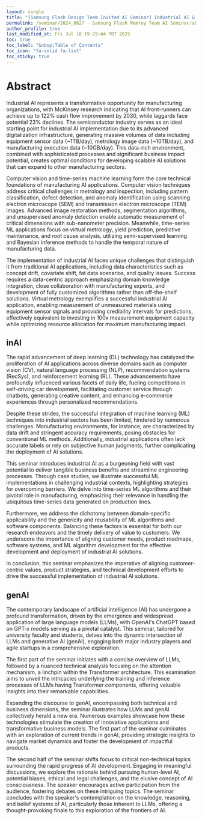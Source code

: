 ```yaml
---
layout: single
title: "[Samsung Flash Design Team Invited AI Seminar] Industrial AI & its applications in manufacturing"
permalink: /seminar/2024_0627 - Samsung Flash Memroy Team AI Seminar/abstract
author_profile: true
last_modified_at: Fri Jul 18 19:29:44 PDT 2025
toc: true
toc_label: "&nbsp;Table of Contents"
toc_icon: "fa-solid fa-list"
toc_sticky: true
---
```


# Abstract

Industrial AI represents a transformative opportunity for manufacturing organizations, with McKinsey research indicating that AI front-runners can achieve up to 122% cash flow improvement by 2030, while laggards face potential 23% declines. The semiconductor industry serves as an ideal starting point for industrial AI implementation due to its advanced digitalization infrastructure, generating massive volumes of data including equipment sensor data (~1TB/day), metrology image data (~10TB/day), and manufacturing execution data (~10GB/day). This data-rich environment, combined with sophisticated processes and significant business impact potential, creates optimal conditions for developing scalable AI solutions that can expand to other manufacturing sectors.

Computer vision and time-series machine learning form the core technical foundations of manufacturing AI applications. Computer vision techniques address critical challenges in metrology and inspection, including pattern classification, defect detection, and anomaly identification using scanning electron microscope (SEM) and transmission electron microscope (TEM) images. Advanced image restoration methods, segmentation algorithms, and unsupervised anomaly detection enable automatic measurement of critical dimensions with sub-nanometer precision. Meanwhile, time-series ML applications focus on virtual metrology, yield prediction, predictive maintenance, and root cause analysis, utilizing semi-supervised learning and Bayesian inference methods to handle the temporal nature of manufacturing data.

The implementation of industrial AI faces unique challenges that distinguish it from traditional AI applications, including data characteristics such as concept drift, covariate shift, fat data scenarios, and quality issues. Success requires a data-centric approach emphasizing domain knowledge integration, close collaboration with manufacturing experts, and development of fully customized algorithms rather than off-the-shelf solutions. Virtual metrology exemplifies a successful industrial AI application, enabling measurement of unmeasured materials using equipment sensor signals and providing credibility intervals for predictions, effectively equivalent to investing in 100x measurement equipment capacity while optimizing resource allocation for maximum manufacturing impact.

## inAI

The rapid advancement of deep learning (DL) technology has catalyzed the proliferation of AI applications across diverse domains such as computer vision (CV), natural language processing (NLP), recommendation systems (RecSys), and reinforcement learning (RL). These advancements have profoundly influenced various facets of daily life, fueling competitions in self-driving car development, facilitating customer service through chatbots, generating creative content, and enhancing e-commerce experiences through personalized recommendations.

Despite these strides, the successful integration of machine learning (ML) techniques into industrial sectors has been limited, hindered by numerous challenges. Manufacturing environments, for instance, are characterized by data drift and stringent accuracy requirements, posing obstacles for conventional ML methods. Additionally, industrial applications often lack accurate labels or rely on subjective human judgments, further complicating the deployment of AI solutions.

This seminar introduces industrial AI as a burgeoning field with vast potential to deliver tangible business benefits and streamline engineering processes. Through case studies, we illustrate successful ML implementations in challenging industrial contexts, highlighting strategies for overcoming barriers. We delve into time-series ML algorithms and their pivotal role in manufacturing, emphasizing their relevance in handling the ubiquitous time-series data generated on production lines.

Furthermore, we address the dichotomy between domain-specific applicability and the genericity and reusability of ML algorithms and software components. Balancing these factors is essential for both our research endeavors and the timely delivery of value to customers. We underscore the importance of aligning customer needs, product roadmaps, software systems, and ML algorithm development for the effective development and deployment of industrial AI solutions.

In conclusion, this seminar emphasizes the imperative of aligning customer-centric values, product strategies, and technical development efforts to drive the successful implementation of industrial AI solutions.

## genAI

The contemporary landscape of artificial intelligence (AI) has undergone a profound transformation, driven by the emergence and widespread application of large language models (LLMs), with OpenAI's ChatGPT based on GPT-x models serving as a pivotal catalyst. This seminar, tailored for university faculty and students, delves into the dynamic intersection of LLMs and generative AI (genAI), engaging both major industry players and agile startups in a comprehensive exploration.

The first part of the seminar initiates with a concise overview of LLMs, followed by a nuanced technical analysis focusing on the attention mechanism, a linchpin within the Transformer architecture. This examination aims to unveil the intricacies underlying the training and inference processes of LLMs having Transformer components, offering valuable insights into their remarkable capabilities.

Expanding the discourse to genAI, encompassing both technical and business dimensions, the seminar illustrates how LLMs and genAI collectively herald a new era. Numerous examples showcase how these technologies stimulate the creation of innovative applications and transformative business models. The first part of the seminar culminates with an exploration of current trends in genAI, providing strategic insights to navigate market dynamics and foster the development of impactful products.

The second half of the seminar shifts focus to critical non-technical topics surrounding the rapid progress of AI development. Engaging in meaningful discussions, we explore the rationale behind pursuing human-level AI, potential biases, ethical and legal challenges, and the elusive concept of AI consciousness. The speaker encourages active participation from the audience, fostering debates on these intriguing topics. The seminar concludes with the speaker's contemplation on the knowledge, reasoning, and belief systems of AI, particularly those inherent to LLMs, offering a thought-provoking finale to this exploration of the frontiers of AI.
